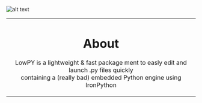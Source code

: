 ![alt text](https://github.com/zeropixx/LowPY/blob/main/github%20lowpy%20label%20thingy.png)
<table align="center"><tr><td align="center" width="9999">

# About
LowPY is a lightweight & fast package ment to easly edit and launch .py files quickly<br />
containing a (really bad) embedded Python engine using IronPython
